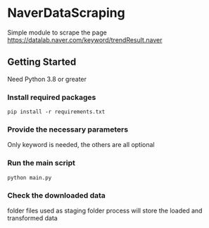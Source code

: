 # NaverDataScraping
Simple module to scrape the page https://datalab.naver.com/keyword/trendResult.naver

## Getting Started
Need Python 3.8 or greater

### Install required packages
``` pip install -r requirements.txt ```

### Provide the necessary parameters
Only keyword is needed, the others are all optional

### Run the main script
``` python main.py ```

### Check the downloaded data
folder files used as staging 
folder process will store the loaded and transformed data
